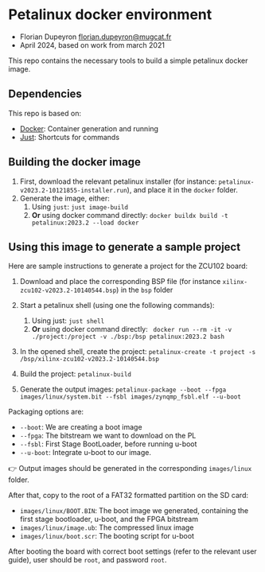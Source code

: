 Petalinux docker environment
============================

- Florian Dupeyron <florian.dupeyron@mugcat.fr>
- April 2024, based on work from march 2021

This repo contains the necessary tools to build a simple petalinux docker image.

Dependencies
------------

This repo is based on:

- [Docker](https://www.docker.com/): Container generation and running
- [Just]( https://github.com/casey/just): Shortcuts for commands


Building the docker image
-------------------------

1. First, download the relevant petalinux installer (for instance: `petalinux-v2023.2-10121855-installer.run`), and place it in the `docker` folder.
2. Generate the image, either:
   1. Using `just`: `just image-build`
   2. **Or** using docker command directly: `docker buildx build -t petalinux:2023.2 --load docker`


Using this image to generate a sample project
---------------------------------------------

Here are sample instructions to generate a project for the ZCU102 board:

1. Download and place the corresponding BSP file (for instance `xilinx-zcu102-v2023.2-10140544.bsp`) in the `bsp` folder
2. Start a petalinux shell (using one the following commands):
    1. Using just: `just shell`
    2. **Or** using docker command directly: ` docker run --rm -it -v ./project:/project -v ./bsp:/bsp petalinux:2023.2 bash`

3. In the opened shell, create the project: `petalinux-create -t project -s /bsp/xilinx-zcu102-v2023.2-10140544.bsp`
4. Build the project: `petalinux-build`
5. Generate the output images: `petalinux-package --boot --fpga images/linux/system.bit --fsbl images/zynqmp_fsbl.elf --u-boot`

Packaging options are:

- `--boot`: We are creating a boot image
- `--fpga`: The bitstream we want to download on the PL
- `--fsbl`: First Stage BootLoader, before running u-boot
- `--u-boot`: Integrate u-boot to our image.

👉 Output images should be generated in the corresponding `images/linux` folder.

After that, copy to the root of a FAT32 formatted partition on the SD card:

- `images/linux/BOOT.BIN`: The boot image we generated, containing the first stage bootloader, u-boot, and the FPGA bitstream
- `images/linux/image.ub`: The compressed linux image
- `images/linux/boot.scr`: The booting script for u-boot


After booting the board with correct boot settings (refer to the relevant user guide), user should be `root`, and password `root`.